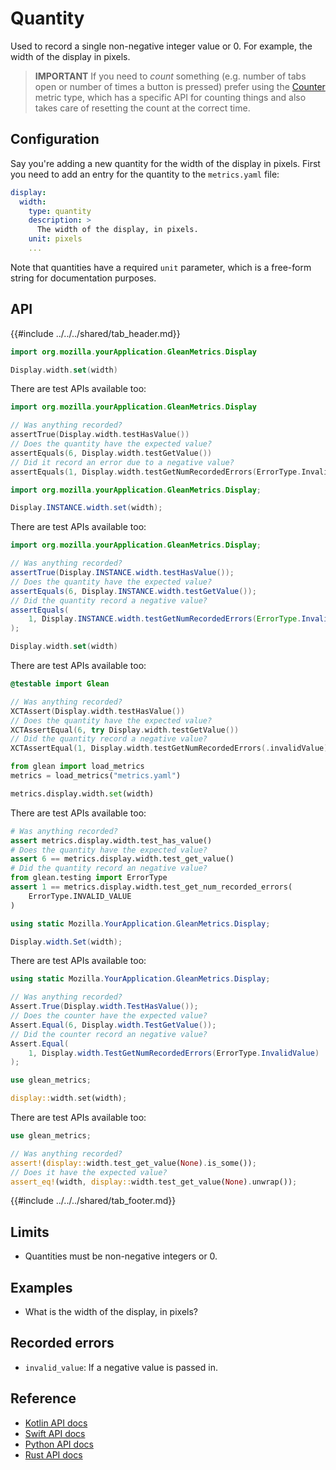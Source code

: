 # Quantity

Used to record a single non-negative integer value or 0.
For example, the width of the display in pixels.

> **IMPORTANT** If you need to _count_ something (e.g. number of tabs open or number of times a button is pressed) prefer using the [Counter](./counter.md) metric type, which has a specific API for counting things and also takes care of resetting the count at the correct time.

## Configuration

Say you're adding a new quantity for the width of the display in pixels. First you need to add an entry for the quantity to the `metrics.yaml` file:

```YAML
display:
  width:
    type: quantity
    description: >
      The width of the display, in pixels.
    unit: pixels
    ...
```

Note that quantities have a required `unit` parameter, which is a free-form string for documentation purposes.

## API

{{#include ../../../shared/tab_header.md}}

<div data-lang="Kotlin" class="tab">

```Kotlin
import org.mozilla.yourApplication.GleanMetrics.Display

Display.width.set(width)
```

There are test APIs available too:

```Kotlin
import org.mozilla.yourApplication.GleanMetrics.Display

// Was anything recorded?
assertTrue(Display.width.testHasValue())
// Does the quantity have the expected value?
assertEquals(6, Display.width.testGetValue())
// Did it record an error due to a negative value?
assertEquals(1, Display.width.testGetNumRecordedErrors(ErrorType.InvalidValue))
```

</div>

<div data-lang="Java" class="tab">

```Java
import org.mozilla.yourApplication.GleanMetrics.Display;

Display.INSTANCE.width.set(width);
```

There are test APIs available too:

```Java
import org.mozilla.yourApplication.GleanMetrics.Display;

// Was anything recorded?
assertTrue(Display.INSTANCE.width.testHasValue());
// Does the quantity have the expected value?
assertEquals(6, Display.INSTANCE.width.testGetValue());
// Did the quantity record a negative value?
assertEquals(
    1, Display.INSTANCE.width.testGetNumRecordedErrors(ErrorType.InvalidValue)
);
```

</div>

<div data-lang="Swift" class="tab">

```Swift
Display.width.set(width)
```

There are test APIs available too:

```Swift
@testable import Glean

// Was anything recorded?
XCTAssert(Display.width.testHasValue())
// Does the quantity have the expected value?
XCTAssertEqual(6, try Display.width.testGetValue())
// Did the quantity record a negative value?
XCTAssertEqual(1, Display.width.testGetNumRecordedErrors(.invalidValue))
```

</div>

<div data-lang="Python" class="tab">

```Python
from glean import load_metrics
metrics = load_metrics("metrics.yaml")

metrics.display.width.set(width)
```

There are test APIs available too:

```Python
# Was anything recorded?
assert metrics.display.width.test_has_value()
# Does the quantity have the expected value?
assert 6 == metrics.display.width.test_get_value()
# Did the quantity record an negative value?
from glean.testing import ErrorType
assert 1 == metrics.display.width.test_get_num_recorded_errors(
    ErrorType.INVALID_VALUE
)
```

</div>

<div data-lang="C#" class="tab">

```C#
using static Mozilla.YourApplication.GleanMetrics.Display;

Display.width.Set(width);
```

There are test APIs available too:

```C#
using static Mozilla.YourApplication.GleanMetrics.Display;

// Was anything recorded?
Assert.True(Display.width.TestHasValue());
// Does the counter have the expected value?
Assert.Equal(6, Display.width.TestGetValue());
// Did the counter record an negative value?
Assert.Equal(
    1, Display.width.TestGetNumRecordedErrors(ErrorType.InvalidValue)
);
```

</div>

<div data-lang="Rust" class="tab">

```rust
use glean_metrics;

display::width.set(width);
```

There are test APIs available too:

```rust
use glean_metrics;

// Was anything recorded?
assert!(display::width.test_get_value(None).is_some());
// Does it have the expected value?
assert_eq!(width, display::width.test_get_value(None).unwrap());
```

</div>

{{#include ../../../shared/tab_footer.md}}

## Limits

* Quantities must be non-negative integers or 0.

## Examples

* What is the width of the display, in pixels?

## Recorded errors

* `invalid_value`: If a negative value is passed in.

## Reference

* [Kotlin API docs](../../../javadoc/glean/mozilla.telemetry.glean.private/-quantity-metric-type/index.html)
* [Swift API docs](../../../swift/Classes/QuantityMetricType.html)
* [Python API docs](../../../python/glean/metrics/quantity.html)
* [Rust API docs](../../../docs/glean/private/quantity/struct.QuantityMetric.html)
